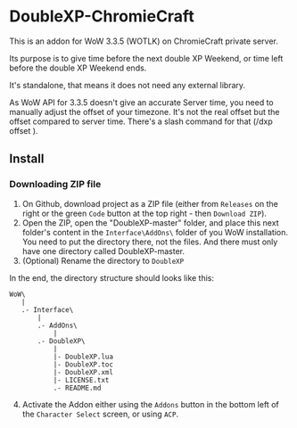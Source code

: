 # DoubleXP-ChromieCraft

This is an addon for WoW 3.3.5 (WOTLK) on ChromieCraft private server.

Its purpose is to give time before the next double XP Weekend, or time left before the double XP Weekend ends.

It's standalone, that means it does not need any external library.

As WoW API for 3.3.5 doesn't give an accurate Server time, you need to manually adjust the offset of your timezone. It's not the real offset but the offset compared to server time. There's a slash command for that (/dxp offset <value>).

## Install

### Downloading ZIP file

1. On Github, download project as a ZIP file (either from `Releases` on the right or the green `Code` button at the top right - then `Download ZIP`).
2. Open the ZIP, open the "DoubleXP-master" folder, and place this next folder's content in the `Interface\AddOns\` folder of you WoW installation. You need to put the directory there, not the files. And there must only have one directory called DoubleXP-master.
3. (Optional) Rename the directory to `DoubleXP`

In the end, the directory structure should looks like this:

```
WoW\
   |
   .- Interface\
       |
       .- AddOns\
           |
	   .- DoubleXP\
	       |
	       |- DoubleXP.lua
	       |- DoubleXP.toc
	       |- DoubleXP.xml
	       |- LICENSE.txt
	       .- README.md
```

4. Activate the Addon either using the `Addons` button in the bottom left of the `Character Select` screen, or using `ACP`.
